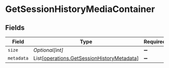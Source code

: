 # GetSessionHistoryMediaContainer


## Fields

| Field                                                                                              | Type                                                                                               | Required                                                                                           | Description                                                                                        | Example                                                                                            |
| -------------------------------------------------------------------------------------------------- | -------------------------------------------------------------------------------------------------- | -------------------------------------------------------------------------------------------------- | -------------------------------------------------------------------------------------------------- | -------------------------------------------------------------------------------------------------- |
| `size`                                                                                             | *Optional[int]*                                                                                    | :heavy_minus_sign:                                                                                 | N/A                                                                                                | 10855                                                                                              |
| `metadata`                                                                                         | List[[operations.GetSessionHistoryMetadata](../../models/operations/getsessionhistorymetadata.md)] | :heavy_minus_sign:                                                                                 | N/A                                                                                                |                                                                                                    |
